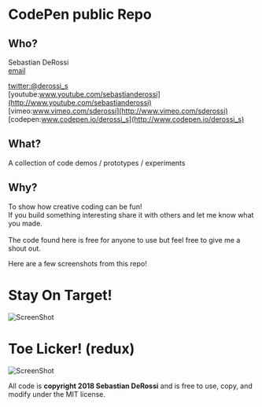 CodePen public Repo
=========

Who?
----------------
Sebastian DeRossi<br/>
<a href="mailto:sebastian.derossi@gmail">email</a>     

[twitter:@derossi_s](http://www.twitter.com/derossi_s) <br/>
[youtube:www.youtube.com/sebastianderossi](http://www.youtube.com/sebastianderossi)<br/>
[vimeo:www.vimeo.com/sderossi](http://www.vimeo.com/sderossi)  
[codepen:www.codepen.io/derossi_s](http://www.codepen.io/derossi_s)  

What?
----------------
A collection of code demos / prototypes / experiments 
              
Why?
----------------
To show how creative coding can be fun!<br/> 
If you build something interesting share it with others and let me know what you made.<br/>    
The code found here is free for anyone to use but feel free to give me a shout out.

Here are a few screenshots from this repo!

# Stay On Target!
![ScreenShot](https://raw.github.com/sebastianderossi/CodePen/master/stay-on-target/TrenchRun.gif) 

# Toe Licker! (redux) 
![ScreenShot](https://raw.github.com/sebastianderossi/CodePen/master/toelicker/ToeLicker.gif)      


All code is <b>copyright 2018 Sebastian DeRossi</b> and is free to use, copy, and modify under the MIT license.
